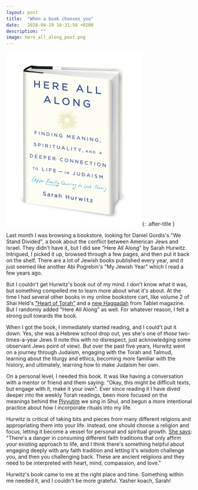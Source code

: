 ```yaml
---
layout: post
title:  "When a book chooses you"
date:   2020-04-19 18:31:58 +0200
description: ""
image: here_all_along_post.png
---
```


![here all along photo](/assets/images/here_all_along_post.png){: .after-title }
<br/>

Last month I was browsing a bookstore, looking for Daniel Gordis's "We Stand Divided", a book about the conflict between American Jews and Israel. They didn't have it, but I did see "Here All Along" by Sarah Hurwitz. Intrigued, I picked it up, browsed through a few pages, and then put it back on the shelf. There are a lot of Jewish books published every year, and it just seemed like another Abi Pogrebin's "My Jewish Year" which I read a few years ago.

But I couldn't get Hurwitz's book out of my mind. I don't know what it was, but something compelled me to learn more about what it's about. At the time I had several other books in my online bookstore cart, like volume 2 of Shai Held's ["Heart of Torah"](https://www.goodreads.com/book/show/33156130-the-heart-of-torah-volume-2?ac=1&from_search=true&qid=H0OGRRT4LA&rank=1) and a [new Haggadah](https://www.nytimes.com/2020/03/30/opinion/sunday/passover-covid.html) from Tablet magazine. But I randomly added "Here All Along" as well. For whatever reason, I felt a strong pull towards the book.

When I got the book, I immediately started reading, and I could't put it down. Yes, she was a Hebrew school drop out, yes she's one of *those* two-times-a-year Jews (I note this with no disrespect, just acknowledging some observant Jews point of view). But over the past five years, Hurwitz went on a journey through Judaism, engaging with the Torah and Talmud, learning about the liturgy and ethics, becoming more familiar with the history, and ultimately, learning how to make Judaism her own.

On a personal level, I needed this book. It was like having a conversation with a mentor or friend and them saying: "Okay, this might be difficult texts, but engage with it, make it your own". Ever since reading it I have dived deeper into the weekly Torah readings, been more focused on the meanings behind the [Piyyutim](https://en.wikipedia.org/wiki/Piyyut) we sing in Shul, and begun a more intentional practice about how I incorporate rituals into my life. 

Hurwitz is critical of taking bits and pieces from many different relgions and appropriating them into your life. Instead, one should choose a religion and focus, letting it become a vessel for personal and spiritual growth. [She says](https://youtu.be/1FIeOBXSkCs?t=486): "There's a danger in consuming different faith traditions that only affirm your existing approach to life, and I think there's something helpful about engaging deeply with any faith tradition and letting it's wisdom challenge you, and then you challenging back. These are ancient relgiions and they need to be interpreted with heart, mind, compassion, and love."

Hurwitz's book came to me at the right place and time. Something within me needed it, and I couldn't be more grateful. Yasher koach, Sarah!



